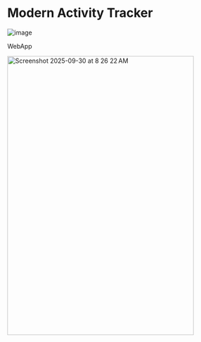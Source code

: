 # Modern Activity Tracker

![image](https://user-images.githubusercontent.com/7231077/189859116-fb2f6fff-378b-4aaf-8fd0-6481dd5bb2c4.png)

WebApp

<img width="424" height="633" alt="Screenshot 2025-09-30 at 8 26 22 AM" src="https://github.com/user-attachments/assets/2a9123b5-2e36-462d-960a-32c0b7ba488d" />



